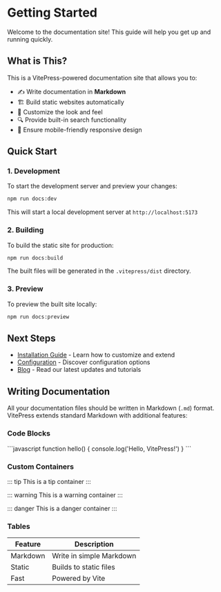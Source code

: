 # Getting Started

Welcome to the documentation site! This guide will help you get up and running quickly.

## What is This?

This is a VitePress-powered documentation site that allows you to:

- ✍️ Write documentation in **Markdown**
- 🏗️ Build static websites automatically
- 🎨 Customize the look and feel
- 🔍 Provide built-in search functionality
- 📱 Ensure mobile-friendly responsive design

## Quick Start

### 1. Development

To start the development server and preview your changes:

```bash
npm run docs:dev
```

This will start a local development server at `http://localhost:5173`

### 2. Building

To build the static site for production:

```bash
npm run docs:build
```

The built files will be generated in the `.vitepress/dist` directory.

### 3. Preview

To preview the built site locally:

```bash
npm run docs:preview
```

## Next Steps

- [Installation Guide](/guide/installation) - Learn how to customize and extend
- [Configuration](/guide/configuration) - Discover configuration options
- [Blog](/blog/) - Read our latest updates and tutorials

## Writing Documentation

All your documentation files should be written in Markdown (`.md`) format. VitePress extends standard Markdown with additional features:

### Code Blocks

\`\`\`javascript
function hello() {
  console.log('Hello, VitePress!')
}
\`\`\`

### Custom Containers

::: tip
This is a tip container
:::

::: warning
This is a warning container
:::

::: danger
This is a danger container
:::

### Tables

| Feature | Description |
|---------|-------------|
| Markdown | Write in simple Markdown |
| Static | Builds to static files |
| Fast | Powered by Vite | 